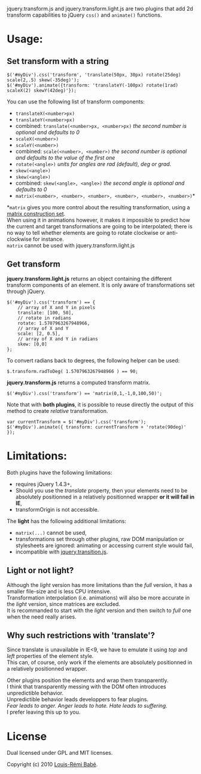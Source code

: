 jquery.transform.js and jquery.transform.light.js are two plugins that add 2d transform capabilities to jQuery `css()` and `animate()` functions.

Usage:
======

Set transform with a string
---------------------------

    $('#myDiv').css('transform', 'translate(50px, 30px) rotate(25deg) scale(2,.5) skew(-35deg)');
    $('#myDiv').animate({transform: 'translateY(-100px) rotate(1rad) scaleX(2) skewY(42deg)'});

You can use the following list of transform components:

- `translateX(<number>px)`
- `translateY(<number>px)`
- combined: `translate(<number>px, <number>px)` *the second number is optional and defaults to 0*
- `scaleX(<number>)`
- `scaleY(<number>)`
- combined: `scale(<number>, <number>)` *the second number is optional and defaults to the value of the first one*
- `rotate(<angle>)` *units for angles are *rad* (default), *deg* or *grad*.*
- `skew(<angle>)`
- `skew(<angle>)`
- combined: `skew(<angle>, <angle>)` *the second angle is optional and defaults to 0*
- `matrix(<number>, <number>, <number>, <number>, <number>, <number>)`*

*`matrix` gives you more control about the resulting transformation, using a [matrix construction set](http://www.useragentman.com/matrix/).  
When using it in animations however, it makes it impossible to predict how the current and target transformations are going to be interpolated; there is no way to tell whether elements are going to rotate clockwise or anti-clockwise for instance.  
`matrix` cannot be used with jquery.transform.light.js

Get transform
-------------

**jquery.transform.light.js** returns an object containing the different transform components of an element. It is only aware of transformations set through jQuery.

    $('#myDiv').css('transform') == {
    	// array of X and Y in pixels
    	translate: [100, 50],
    	// rotate in radians
    	rotate: 1.5707963267948966,
    	// array of X and Y
    	scale: [2, 0.5],
    	// array of X and Y in radians
    	skew: [0,0]
    };

To convert radians back to degrees, the following helper can be used:

    $.transform.radToDeg( 1.5707963267948966 ) == 90;

**jquery.transform.js** returns a computed transform matrix.

    $('#myDiv').css('transform') == 'matrix(0,1,-1,0,100,50)';

Note that with **both plugins**, it is possible to reuse directly the output of this method to create *relative* transformation.

    var currentTransform = $('#myDiv').css('transform');
    $('#myDiv').animate({ transform: currentTransform + 'rotate(90deg)' });

Limitations:
============

Both plugins have the following limitations:

- requires jQuery 1.4.3+,
- Should you use the *translate* property, then your elements need to be absolutely positionned in a relatively positionned wrapper **or it will fail in IE**,
- transformOrigin is not accessible.

The **light** has the following additional limitations:

- `matrix(...)` cannot be used,
- transformations set through other plugins, raw DOM manipulation or stylesheets are ignored: animating or accessing current style would fail,
- incompatible with [jquery.transition.js](https://github.com/louisremi/jquery.transition.js).

Light or not light?
-------------------

Although the *light* version has more limitations than the *full* version, it has a smaller file-size and is less CPU intensive.  
Transformation interpolation (i.e. animations) will also be more accurate in the *light* version, since matrices are excluded.  
It is recommanded to start with the *light* version and then switch to *full* one when the need really arises.

Why such restrictions with 'translate'?
---------------------------------------

Since translate is unavailable in IE<9, we have to emulate it using *top* and *left* properties of the element style.  
This can, of course, only work if the elements are absolutely positionned in a relatively positionned wrapper.  

Other plugins position the elements and wrap them transparently.  
I think that transparently messing with the DOM often introduces unpredictible behavior.  
Unpredictible behavior leads developpers to fear plugins.  
*Fear leads to anger. Anger leads to hate. Hate leads to suffering.*  
I prefer leaving this up to you.

License
=======

Dual licensed under GPL and MIT licenses.

Copyright (c) 2010 [Louis-Rémi Babé](http://twitter.com/louis_remi).